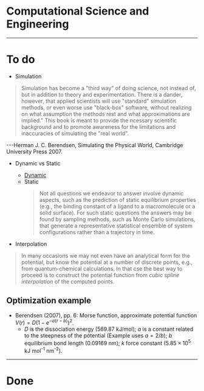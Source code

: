# Computational Science and Engineering

---
# To do

* Simulation
> Simulation has become a "third way" of doing science, not instead of, but in addition to theory and experimentation.
> There is a dander, however, that applied scientists will use "standard" simulation methods, or even worse use "black-box" software, without realizing on what assumption the methods rest and what approximations are implied."
> This book is meant to provide the ncessary scientific background and to promote awareness for the limitations and inaccuracies of simulating the "real world".

---Herman J. C. Berendsen, Simulating the Physical World, Cambridge University Press 2007.


  * Dynamic vs Static
    * [Dynamic](https://github.com/tatpongkatanyukul/iExplore/tree/main/QuantumSimulation)
    * Static
      > Not all questions we endeavor to answer involve dynamic aspects, such as the prediction of static equilibrium properties (e.g., the binding constant of a ligand to a macromolecule or a solid surface). For such static questions the answers may be found by sampling methods, such as Monte Carlo simulations, that generate a representative statistical ensemble of system configurations rather than a trajectory in time.


* Interpolation
> In many occasions we may not even have an analytical form for the potential, but know the potential at a number of discrete points, e.g., from quantum-chemical calculations. In that cse the best way to proceed is to construct the potential function from _cubic spline interpolation_ of the computed points.

## Optimization example
  * Berendsen (2007), pp. 6: Morse function, approximate potential function $V(r) = D (1 - e^{-a (r - b)})^2$.
    * $D$ is the dissociation energy (569.87 kJ/mol); $a$ is a constant related to the steepness of the potential (Example uses $a = 2/b$); $b$ equilibrium bond length (0.09169 nm); $k$ force constant ($5.85 \times 10^5$ kJ mol<sup>-1</sup> nm<sup>-2</sup>). 

---
# Done
